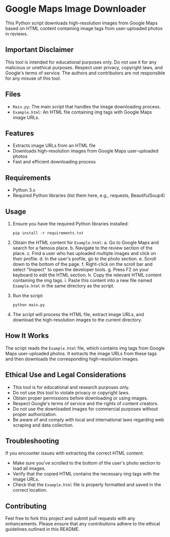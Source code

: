 # Google Maps Image Downloader

This Python script downloads high-resolution images from Google Maps based on HTML content containing image tags from user-uploaded photos in reviews.

## Important Disclaimer

This tool is intended for educational purposes only. Do not use it for any malicious or unethical purposes. Respect user privacy, copyright laws, and Google's terms of service. The authors and contributors are not responsible for any misuse of this tool.

## Files

- `Main.py`: The main script that handles the image downloading process.
- `Example.html`: An HTML file containing img tags with Google Maps image URLs.

## Features

- Extracts image URLs from an HTML file
- Downloads high-resolution images from Google Maps user-uploaded photos
- Fast and efficient downloading process

## Requirements

- Python 3.x
- Required Python libraries (list them here, e.g., requests, BeautifulSoup4)

## Usage

1. Ensure you have the required Python libraries installed:
   ```
   pip install -r requirements.txt
   ```

2. Obtain the HTML content for `Example.html`:
   a. Go to Google Maps and search for a famous place.
   b. Navigate to the review section of the place.
   c. Find a user who has uploaded multiple images and click on their profile.
   d. In the user's profile, go to the photo section.
   e. Scroll down to the bottom of the page.
   f. Right-click on the scroll bar and select "Inspect" to open the developer tools.
   g. Press F2 on your keyboard to edit the HTML section.
   h. Copy the relevant HTML content containing the img tags.
   i. Paste this content into a new file named `Example.html` in the same directory as the script.

3. Run the script:
   ```
   python main.py
   ```

4. The script will process the HTML file, extract image URLs, and download the high-resolution images to the current directory.

## How It Works

The script reads the `Example.html` file, which contains img tags from Google Maps user-uploaded photos. It extracts the image URLs from these tags and then downloads the corresponding high-resolution images.

## Ethical Use and Legal Considerations

- This tool is for educational and research purposes only.
- Do not use this tool to violate privacy or copyright laws.
- Obtain proper permissions before downloading or using images.
- Respect Google's terms of service and the rights of content creators.
- Do not use the downloaded images for commercial purposes without proper authorization.
- Be aware of and comply with local and international laws regarding web scraping and data collection.

## Troubleshooting

If you encounter issues with extracting the correct HTML content:
- Make sure you've scrolled to the bottom of the user's photo section to load all images.
- Verify that the copied HTML contains the necessary img tags with the image URLs.
- Check that the `Example.html` file is properly formatted and saved in the correct location.

## Contributing

Feel free to fork this project and submit pull requests with any enhancements. Please ensure that any contributions adhere to the ethical guidelines outlined in this README.
